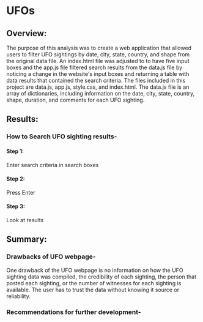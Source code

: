 # UFOs


## Overview:


The purpose of this analysis was to create a web application that allowed users to filter UFO sightings by date, city, state, country, and shape from the original data file.  An index.html file was adjusted to to have five input boxes and the app.js file filtered search results from the data.js file by noticing a change in the website's input boxes and returning a table with data results that contained the search criteria.  The files included in this project are data.js, app.js, style.css, and index.html.  The data.js file is an array of dictionaries, including information on the date, city, state, country, shape, duration, and comments for each UFO sighting. 


## Results:


### How to Search UFO sighting results-

#### Step 1:


Enter search criteria in search boxes


#### Step 2: 


Press Enter


#### Step 3:


Look at results


## Summary:


### Drawbacks of UFO webpage-


One drawback of the UFO webpage is no information on how the UFO sighting data was compiled, the credibility of each sighting, the person that posted each sighting, or the number of witnesses for each sighting is available.  The user has to trust the data without knowing it source or reliability.


### Recommendations for further development-





